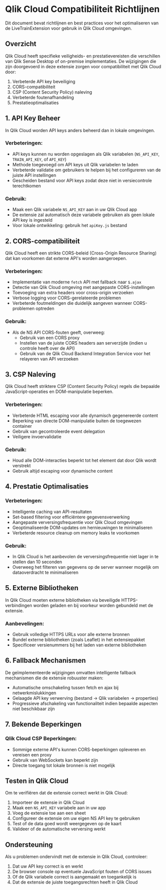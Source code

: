 # Qlik Cloud Compatibiliteit Richtlijnen

Dit document bevat richtlijnen en best practices voor het optimaliseren van de LiveTrainExtension voor gebruik in Qlik Cloud omgevingen.

## Overzicht

Qlik Cloud heeft specifieke veiligheids- en prestatievereisten die verschillen van Qlik Sense Desktop of on-premise implementaties. De wijzigingen die zijn doorgevoerd in deze extensie zorgen voor compatibiliteit met Qlik Cloud door:

1. Verbeterde API key beveiliging 
2. CORS-compatibiliteit
3. CSP (Content Security Policy) naleving
4. Verbeterde foutenafhandeling
5. Prestatieoptimalisaties

## 1. API Key Beheer

In Qlik Cloud worden API keys anders beheerd dan in lokale omgevingen.

### Verbeteringen:
- API keys kunnen nu worden opgeslagen als Qlik variabelen (`NS_API_KEY`, `TRAIN_API_KEY`, of `API_KEY`)
- Methode toegevoegd om API keys uit Qlik variabelen te laden
- Verbeterde validatie om gebruikers te helpen bij het configureren van de juiste API instellingen
- Gescheiden bestand voor API keys zodat deze niet in versiecontrole terechtkomen

### Gebruik:
- Maak een Qlik variabele `NS_API_KEY` aan in uw Qlik Cloud app
- De extensie zal automatisch deze variabele gebruiken als geen lokale API key is ingesteld
- Voor lokale ontwikkeling: gebruik het `apiKey.js` bestand

## 2. CORS-compatibiliteit

Qlik Cloud heeft een strikte CORS-beleid (Cross-Origin Resource Sharing) dat kan voorkomen dat externe API's worden aangeroepen.

### Verbeteringen:
- Implementatie van moderne `fetch` API met fallback naar `$.ajax`
- Detectie van Qlik Cloud omgeving met aangepaste CORS-instellingen
- Toevoeging van extra headers voor cross-origin verzoeken
- Verbose logging voor CORS-gerelateerde problemen
- Verbeterde foutmeldingen die duidelijk aangeven wanneer CORS-problemen optreden

### Gebruik:
- Als de NS API CORS-fouten geeft, overweeg:
  - Gebruik van een CORS proxy 
  - Instellen van de juiste CORS headers aan serverzijde (indien u controle heeft over de API)
  - Gebruik van de Qlik Cloud Backend Integration Service voor het relayeren van API verzoeken

## 3. CSP Naleving

Qlik Cloud heeft striktere CSP (Content Security Policy) regels die bepaalde JavaScript-operaties en DOM-manipulatie beperken.

### Verbeteringen:
- Verbeterde HTML escaping voor alle dynamisch gegenereerde content
- Beperking van directe DOM-manipulatie buiten de toegewezen container
- Gebruik van gecontroleerde event delegation
- Veiligere invoervalidatie

### Gebruik:
- Houd alle DOM-interacties beperkt tot het element dat door Qlik wordt verstrekt
- Gebruik altijd escaping voor dynamische content

## 4. Prestatie Optimalisaties

### Verbeteringen:
- Intelligente caching van API-resultaten
- Set-based filtering voor efficiëntere gegevensverwerking
- Aangepaste verversingsfrequentie voor Qlik Cloud omgevingen
- Geoptimaliseerde DOM-updates om hernieuwingen te minimaliseren
- Verbeterde resource cleanup om memory leaks te voorkomen

### Gebruik:
- In Qlik Cloud is het aanbevolen de verversingsfrequentie niet lager in te stellen dan 10 seconden
- Overweeg het filteren van gegevens op de server wanneer mogelijk om dataoverdracht te minimaliseren

## 5. Externe Bibliotheken

In Qlik Cloud moeten externe bibliotheken via beveiligde HTTPS-verbindingen worden geladen en bij voorkeur worden gebundeld met de extensie.

### Aanbevelingen:
- Gebruik volledige HTTPS URLs voor alle externe bronnen
- Bundel externe bibliotheken (zoals Leaflet) in het extensiepakket
- Specificeer versienummers bij het laden van externe bibliotheken

## 6. Fallback Mechanismen

De geïmplementeerde wijzigingen omvatten intelligente fallback mechanismen die de extensie robuuster maken:

- Automatische omschakeling tussen fetch en ajax bij netwerkmislukkingen
- Gelaagde API key verwerving (bestand -> Qlik variabelen -> properties)
- Progressieve afschakeling van functionaliteit indien bepaalde aspecten niet beschikbaar zijn

## 7. Bekende Beperkingen

### Qlik Cloud CSP Beperkingen:
- Sommige externe API's kunnen CORS-beperkingen opleveren en vereisen een proxy
- Gebruik van WebSockets kan beperkt zijn
- Directe toegang tot lokale bronnen is niet mogelijk

## Testen in Qlik Cloud

Om te verifiëren dat de extensie correct werkt in Qlik Cloud:

1. Importeer de extensie in Qlik Cloud
2. Maak een `NS_API_KEY` variabele aan in uw app
3. Voeg de extensie toe aan een sheet
4. Configureer de extensie om uw eigen NS API key te gebruiken
5. Test of de data goed wordt weergegeven op de kaart
6. Valideer of de automatische verversing werkt

## Ondersteuning

Als u problemen ondervindt met de extensie in Qlik Cloud, controleer:

1. Dat uw API key correct is en werkt
2. De browser console op eventuele JavaScript fouten of CORS issues
3. Of de Qlik variabele correct is aangemaakt en toegankelijk is
4. Dat de extensie de juiste toegangsrechten heeft in Qlik Cloud
